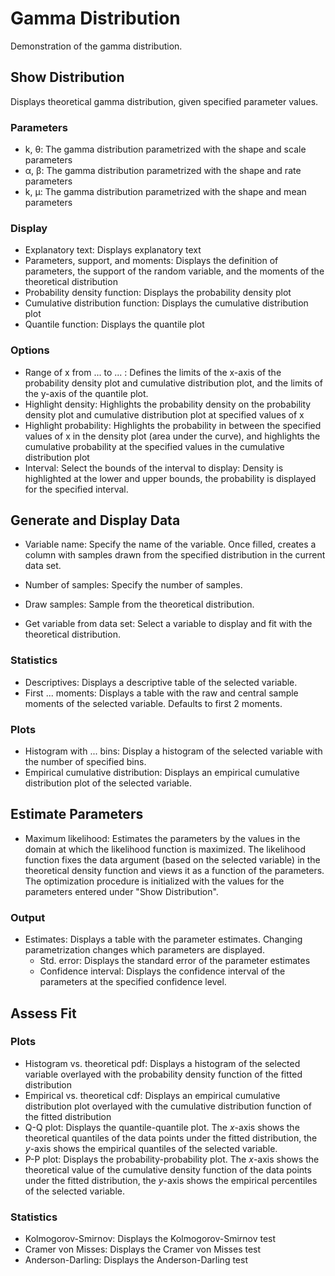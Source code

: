 Gamma Distribution
==========================

Demonstration of the gamma distribution.

## Show Distribution
Displays theoretical gamma distribution, given specified parameter values.

### Parameters
- k, &theta;: The gamma distribution parametrized with the shape and scale parameters
- &alpha;, &beta;: The gamma distribution parametrized with the shape and rate parameters
- k, &mu;: The gamma distribution parametrized with the shape and mean parameters

### Display
- Explanatory text: Displays explanatory text
- Parameters, support, and moments: Displays the definition of parameters, the support of the random variable, and the moments of the theoretical distribution
- Probability density function: Displays the probability density plot
- Cumulative distribution function: Displays the cumulative distribution plot
- Quantile function: Displays the quantile plot

### Options

- Range of x from ... to ... : Defines the limits of the x-axis of the probability density plot and cumulative distribution plot, and the limits of the y-axis of the quantile plot.
- Highlight density: Highlights the probability density on the probability density plot and cumulative distribution plot at specified values of x
- Highlight probability: Highlights the probability in between the specified values of x in the density plot (area under the curve), and highlights the cumulative probability at the specified values in the cumulative distribution plot
- Interval: Select the bounds of the interval to display: Density is highlighted at the lower and upper bounds, the probability is displayed for the specified interval.

## Generate and Display Data
- Variable name: Specify the name of the variable. Once filled, creates a column with samples drawn from the specified distribution in the current data set.
- Number of samples: Specify the number of samples.
- Draw samples: Sample from the theoretical distribution.

- Get variable from data set: Select a variable to display and fit with the theoretical distribution.

### Statistics
- Descriptives: Displays a descriptive table of the selected variable.
- First ... moments: Displays a table with the raw and central sample moments of the selected variable. Defaults to first 2 moments.

### Plots
- Histogram with ... bins: Display a histogram of the selected variable with the number of specified bins.
- Empirical cumulative distribution: Displays an empirical cumulative distribution plot of the selected variable.

## Estimate Parameters
- Maximum likelihood: Estimates the parameters by the values in the domain at which the likelihood function is maximized. The likelihood function fixes the data argument (based on the selected variable) in the theoretical density function and views it as a function of the parameters. The optimization procedure is initialized with the values for the parameters entered under "Show Distribution".

### Output
- Estimates: Displays a table with the parameter estimates. Changing parametrization changes which parameters are displayed.
	- Std. error: Displays the standard error of the parameter estimates
	- Confidence interval: Displays the confidence interval of the parameters at the specified confidence level.


## Assess Fit

### Plots
- Histogram vs. theoretical pdf: Displays a histogram of the selected variable overlayed with the probability density function of the fitted distribution
- Empirical vs. theoretical cdf: Displays an empirical cumulative distribution plot overlayed with the cumulative distribution function of the fitted distribution
- Q-Q plot: Displays the quantile-quantile plot. The *x*-axis shows the theoretical quantiles of the data points under the fitted distribution, the *y*-axis shows the empirical quantiles of the selected variable.
- P-P plot: Displays the probability-probability plot. The *x*-axis shows the theoretical value of the cumulative density function of the data points under the fitted distribution, the *y*-axis shows the empirical percentiles of the selected variable.

### Statistics
- Kolmogorov-Smirnov: Displays the Kolmogorov-Smirnov test
- Cramer von Misses: Displays the Cramer von Misses test
- Anderson-Darling: Displays the Anderson-Darling test
